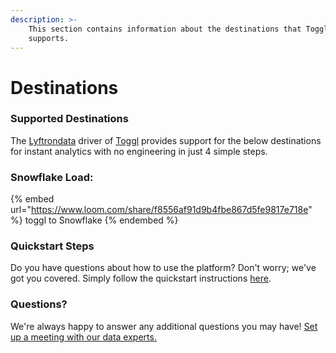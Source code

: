 ```yaml
---
description: >-
    This section contains information about the destinations that Toggl
    supports.
---
```


# Destinations

### Supported Destinations

The [Lyftrondata](https://www.lyftrondata.com/) driver of [Toggl](https://www.lyftrondata.com/integration/business-analytics/toggl/) provides support for the below destinations for instant analytics with no engineering in just 4 simple steps.

### Snowflake Load:

{% embed url="https://www.loom.com/share/f8556af91d9b4fbe867d5fe9817e718e" %}
toggl to Snowflake
{% endembed %}

### Quickstart Steps

Do you have questions about how to use the platform? Don't worry; we've got you covered. Simply follow the quickstart instructions [here](../../../quickstart-steps.md).

### Questions? <a href="#questions" id="questions"></a>

We're always happy to answer any additional questions you may have! [Set up a meeting with our data experts.](https://www.lyftrondata.com/book-a-meeting/)
